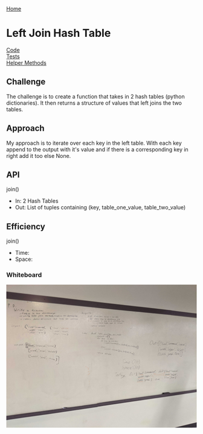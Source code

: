 [Home](../../README.md)
# Left Join Hash Table
[Code](./left_join.py)<br>
[Tests](./test_left_join.py)<br>
[Helper Methods](./helper_hash_table.py)<br>
## Challenge
The challenge is to create a function that takes in 2 hash tables (python dictionaries). It then returns a structure of values that left joins the two tables.
## Approach
My approach is to iterate over each key in the left table. With each key append to the output with it's value and if there is a corresponding key in right add it too else None.
## API
join()
- In: 2 Hash Tables
- Out: List of tuples containing (key, table_one_value, table_two_value)

## Efficiency
join()
- Time:
- Space:
### Whiteboard
![**Image Missing**](../../assets/join_left.jpg)
